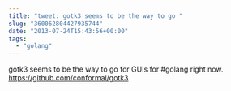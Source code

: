 ```yaml
---
title: "tweet: gotk3 seems to be the way to go "
slug: "360062804427935744"
date: "2013-07-24T15:43:56+00:00"
tags:
  - "golang"
---
```

gotk3 seems to be the way to go for GUIs for #golang right now. https://github.com/conformal/gotk3